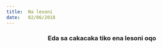 ```yaml
---
title:  Na lesoni
date:   02/06/2018
---
```


### <center>Eda sa cakacaka tiko ena lesoni oqo</center>